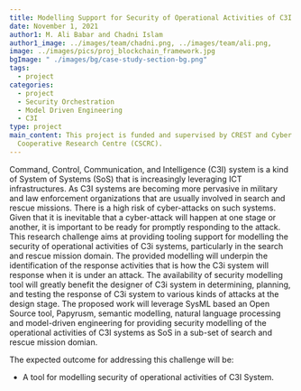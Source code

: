 ```yaml
---
title: Modelling Support for Security of Operational Activities of C3I System
date: November 1, 2021
author1: M. Ali Babar and Chadni Islam
author1_image: ../images/team/chadni.png, ../images/team/ali.png,
image: ../images/pics/proj_blockchain_framework.jpg
bgImage: " ./images/bg/case-study-section-bg.png"
tags:
  - project
categories:
  - project
  - Security Orchestration
  - Model Driven Engineering
  - C3I
type: project
main_content: This project is funded and supervised by CREST and Cyber Security
  Cooperative Research Centre (CSCRC).
---
```

Command, Control, Communication, and Intelligence (C3I) system is a kind of System of Systems (SoS) that is increasingly leveraging ICT infrastructures. As C3I systems are becoming more pervasive in military and law enforcement organizations that are usually involved in search and rescue missions. There is a high risk of cyber-attacks on such systems. Given that it is inevitable that a cyber-attack will happen at one stage or another, it is important to be ready for promptly responding to the attack. This research challenge aims at providing tooling support for modelling the security of operational activities of C3i systems, particularly in the search and rescue mission domain. The provided modelling will underpin the identification of the response activities that is how the C3i system will response when it is under an attack. The availability of security modelling tool will greatly benefit the designer of C3i system in determining, planning, and testing the response of C3i system to various kinds of attacks at the design stage. The proposed work will leverage SysML based an Open Source tool, Papyrusm, semantic modelling, natural language processing and model-driven engineering for providing security modelling of the operational activities of C3I systems as SoS in a sub-set of search and rescue mission domian.

The expected outcome for addressing this challenge will be:

* A tool for modelling security of operational activities of C3I System.
